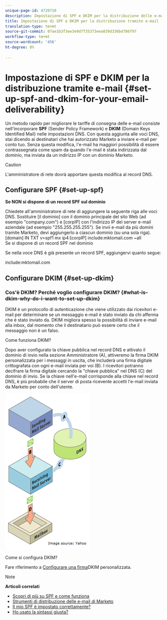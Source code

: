```yaml
---
unique-page-id: 4720710
description: Impostazione di SPF e DKIM per la distribuzione delle e-mail - Marketo Docs - Documentazione del prodotto
title: Impostazione di SPF e DKIM per la distribuzione tramite e-mail
translation-type: tm+mt
source-git-commit: 07ae1b3f3ee3e9d7f35373eea039d336bd786f97
workflow-type: tm+mt
source-wordcount: '456'
ht-degree: 0%

---
```



# Impostazione di SPF e DKIM per la distribuzione tramite e-mail {#set-up-spf-and-dkim-for-your-email-deliverability}

Un metodo rapido per migliorare le tariffe di consegna delle e-mail consiste nell&#39;incorporare **SPF** (Sender Policy Framework) e **DKIM** (Domain Keys Identified Mail) nelle impostazioni DNS. Con questa aggiunta alle voci DNS, stai dicendo ai destinatari che hai autorizzato Marketo a inviare e-mail per conto tuo. Senza questa modifica, l&#39;e-mail ha maggiori possibilità di essere contrassegnata come spam da quando l&#39;e-mail è stata indirizzata dal dominio, ma inviata da un indirizzo IP con un dominio Marketo.

>[!CAUTION]
>
>L&#39;amministratore di rete dovrà apportare questa modifica al record DNS.

## Configurare SPF {#set-up-spf}

**Se NON si dispone di un record SPF sul dominio**

Chiedete all&#39;amministratore di rete di aggiungere la seguente riga alle voci DNS. Sostituire [il dominio] con il dominio principale del sito Web (ad esempio &quot;company.com&quot;) e [corpIP] con l&#39;indirizzo IP del server e-mail aziendale (ad esempio &quot;255.255.255.255&quot;). Se invii e-mail da più domini tramite Marketo, devi aggiungerlo a ciascun dominio (su una sola riga).
[domain] IN TXT v=spf1 mx ip4:[corpIP] include:mktomail.com ~all\
Se si dispone di un record SPF nel dominio

Se nella voce DNS è già presente un record SPF, aggiungervi quanto segue:

include:mktomail.com

## Configurare DKIM {#set-up-dkim}

### Cos&#39;è DKIM? Perché voglio configurare DKIM? {#what-is-dkim-why-do-i-want-to-set-up-dkim}

DKIM è un protocollo di autenticazione che viene utilizzato dai ricevitori e-mail per determinare se un messaggio e-mail è stato inviato da chi afferma che è stato inviato da. DKIM migliora spesso la possibilità di inviare e-mail alla inbox, dal momento che il destinatario può essere certo che il messaggio non è un falso.

Come funziona DKIM?

Dopo aver configurato la chiave pubblica nel record DNS e attivato il dominio di invio nella sezione Amministratore (A), attiveremo la firma DKIM personalizzata per i messaggi in uscita, che includerà una firma digitale crittografata con ogni e-mail inviata per voi (B). I ricevitori potranno decifrare la firma digitale cercando la &quot;chiave pubblica&quot; nel DNS (C) del dominio di invio. Se la chiave nell&#39;e-mail corrisponde alla chiave nel record DNS, è più probabile che il server di posta ricevente accetti l&#39;e-mail inviata da Marketo per conto dell&#39;utente.

![](assets/image2015-1-12-13-3a56-3a55.png)

Come si configura DKIM?

Fare riferimento a [Configurare una firma](set-up-a-custom-dkim-signature.md)DKIM personalizzata.

>[!NOTE]
>
>**Articoli correlati**
>
>* [Scopri di più su SPF e come funziona](http://www.open-spf.org/Introduction/)
>* [Strumenti di distribuzione delle e-mail di Marketo](https://www.marketo.com/software/email-marketing/email-deliverability/)
>* [Il mio SPF è impostato correttamente?](http://www.kitterman.com/spf/validate.html)
>* [Ho usato la sintassi giusta?](http://www.open-spf.org/SPF_Record_Syntax/)

>



